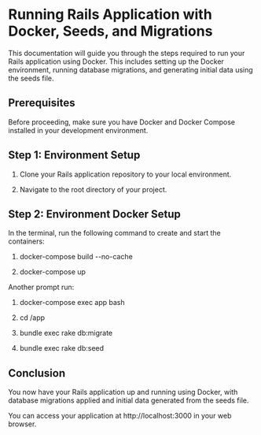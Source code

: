 # Running Rails Application with Docker, Seeds, and Migrations

This documentation will guide you through the steps required to run your Rails application using Docker. This includes setting up the Docker environment, running database migrations, and generating initial data using the seeds file.

## Prerequisites

Before proceeding, make sure you have Docker and Docker Compose installed in your development environment.

## Step 1: Environment Setup

1. Clone your Rails application repository to your local environment.

2. Navigate to the root directory of your project.

## Step 2: Environment Docker Setup

In the terminal, run the following command to create and start the containers:

1. docker-compose build --no-cache

2. docker-compose up

Another prompt run:

1. docker-compose exec app bash

2. cd /app

3. bundle exec rake db:migrate

4. bundle exec rake db:seed

## Conclusion

You now have your Rails application up and running using Docker, with database migrations applied and initial data generated from the seeds file.

You can access your application at http://localhost:3000 in your web browser.
